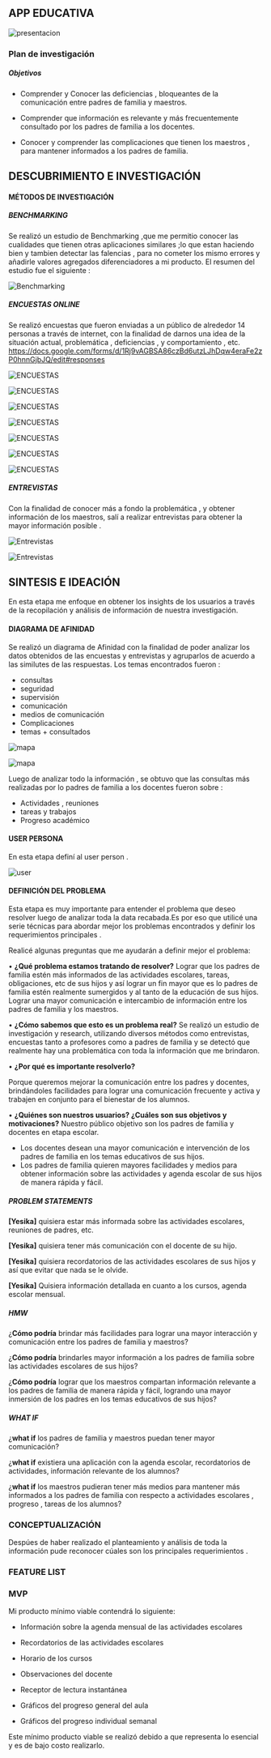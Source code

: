 ## APP EDUCATIVA


![presentacion](img/presentacion.png "presentacion")

### Plan de investigación
##### Objetivos
- Comprender y Conocer las deficiencias , bloqueantes de la comunicación entre padres de familia y maestros.
- Comprender  que información es relevante y más frecuentemente consultado por  los padres de familia a los docentes.

- Conocer y comprender las complicaciones que tienen los maestros  , para mantener informados a los padres de familia.

## DESCUBRIMIENTO E INVESTIGACIÓN

#### MÉTODOS DE INVESTIGACIÓN
##### BENCHMARKING
Se realizó un estudio de Benchmarking ,que me permitio conocer las cualidades que tienen otras aplicaciones similares ;lo que estan haciendo bien  y tambien detectar las falencias , para no cometer los mismo errores y añadirle valores agregados diferenciadores a mi producto.
El resumen del estudio fue el siguiente :

![Benchmarking](img/bench.png "Benchmarking")

##### ENCUESTAS ONLINE
Se realizó encuestas que fueron enviadas a un público de alrededor 14 personas a través de internet, con la finalidad de darnos una idea de la situación actual, problemática , deficiencias , y  comportamiento , etc.
https://docs.google.com/forms/d/1Rj9vAGBSA86czBd6utzLJhDqw4eraFe2zP0hnnGjbJQ/edit#responses

![ENCUESTAS](img/1.png "ENCUESTAS")

![ENCUESTAS](img/3.png "ENCUESTAS")

![ENCUESTAS](img/4.png "ENCUESTAS")

![ENCUESTAS](img/5.png "ENCUESTAS")

![ENCUESTAS](img/6.png "ENCUESTAS")

![ENCUESTAS](img/2.png "ENCUESTAS")

![ENCUESTAS](img/7.png "ENCUESTAS")

##### ENTREVISTAS
 Con la finalidad de conocer más a fondo la problemática  , y obtener  información de los maestros,  salí a realizar entrevistas para obtener la mayor información posible .

 ![Entrevistas](img/entrevista1.png "entrevista")

 ![Entrevistas](img/entrevista2.png "entrevista")

## SINTESIS E IDEACIÓN
En esta etapa me enfoque en obtener los insights de los usuarios a través de la recopilación y análisis de información de nuestra investigación.

#### DIAGRAMA DE AFINIDAD
Se realizó un diagrama de Afinidad con la finalidad de poder analizar los datos obtenidos de las encuestas y entrevistas y agruparlos de acuerdo a las similutes de las respuestas. Los temas encontrados fueron :

 - consultas
 - seguridad
 - supervisión
 - comunicación
 - medios de comunicación
 - Complicaciones
 - temas + consultados

 ![mapa](img/mapa.JPG "MAPA")

 ![mapa](img/posits.png "MAPA")


 Luego de analizar todo la información , se obtuvo que las consultas más realizadas por lo padres de familia a los docentes fueron sobre :

- Actividades , reuniones
- tareas y trabajos
- Progreso académico


#### USER PERSONA
En esta etapa definí al user person .

 ![user](img/userperson.png "userperson")

#### DEFINICIÓN DEL PROBLEMA
Esta etapa es muy importante para entender el problema que deseo resolver  luego de  analizar toda la data recabada.Es por eso que utilicé una serie técnicas para abordar mejor los problemas encontrados  y definir  los requerimientos principales .

Realicé algunas  preguntas que me ayudarán  a definir mejor el problema:

•	**¿Qué problema estamos tratando de resolver?**
Lograr que los padres de familia estén más informados de las actividades escolares, tareas, obligaciones, etc de sus hijos y así lograr un fin mayor que es lo padres de familia estén realmente sumergidos y al  tanto de la educación de sus hijos.
Lograr una mayor  comunicación e intercambio de información  entre los padres de familia y los maestros.

• **¿Cómo sabemos que esto es un problema real?**
Se realizó un estudio de  investigación  y research, utilizando diversos métodos como entrevistas, encuestas tanto a profesores como a padres de familia   y se detectó que realmente hay una problemática con toda la información que me brindaron.

•	**¿Por qué es importante resolverlo?**

Porque  queremos mejorar la comunicación entre los padres y docentes, brindándoles facilidades para lograr una  comunicación frecuente y activa y trabajen en conjunto para el  bienestar de  los alumnos.

•	**¿Quiénes son nuestros usuarios? ¿Cuáles son sus objetivos y motivaciones?**
Nuestro público objetivo  son los padres de familia y docentes   en etapa escolar.
- Los docentes desean  una mayor comunicación e intervención de los padres de familia  en los temas educativos de sus hijos.
- Los padres de familia  quieren mayores facilidades y medios para obtener información sobre las actividades y agenda escolar  de sus hijos de manera rápida y fácil.

 ##### PROBLEM STATEMENTS

 **[Yesika]** quisiera  estar más informada sobre las actividades escolares, reuniones  de padres, etc.

**[Yesika]** quisiera tener más comunicación con el docente de su hijo.

**[Yesika]** quisiera recordatorios de   las actividades escolares de sus hijos y así que evitar que nada se le olvide.

**[Yesika]** Quisiera información detallada en cuanto a los cursos, agenda escolar mensual.

 ##### HMW

 ¿**Cómo podría** brindar más facilidades  para lograr una mayor interacción y comunicación entre los padres de familia y maestros?

¿**Cómo podría** brindarles mayor información a los padres de familia sobre las actividades escolares de sus hijos?

¿**Cómo podría** lograr que los maestros compartan información relevante a los padres de familia de manera rápida y fácil, logrando una mayor inmersión de los padres en los temas educativos de sus hijos?

##### WHAT IF
¿**what if** los padres de familia y maestros puedan tener mayor comunicación?

¿**what if** existiera una aplicación con la agenda escolar, recordatorios de actividades, información relevante   de los alumnos?

¿**what if** los maestros pudieran tener más medios para mantener más  informados  a los padres de familia con respecto a actividades escolares   , progreso , tareas de los alumnos?

### CONCEPTUALIZACIÓN

Despúes  de haber realizado el planteamiento  y análisis de toda la información pude reconocer  cúales son los principales requerimientos .

### FEATURE LIST
### MVP
Mi producto mínimo viable contendrá lo siguiente:
- Información sobre la agenda  mensual  de las actividades escolares

- Recordatorios de las actividades  escolares

- Horario de los cursos

- Observaciones del docente  

- Receptor de lectura instantánea

- Gráficos del  progreso general  del aula

-	Gráficos del progreso individual semanal

Este mínimo producto viable se realizó debido a que representa lo esencial y es de bajo costo realizarlo.
